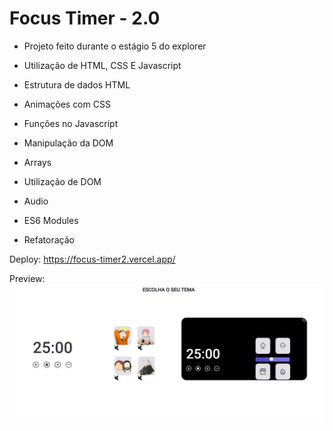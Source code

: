 # Focus Timer - 2.0

- Projeto feito durante o estágio 5 do explorer 
- Utilização de HTML, CSS E Javascript 


- Estrutura de dados HTML
- Animações com CSS
- Funções no Javascript
- Manipulação da DOM
- Arrays
- Utilização de DOM
- Audio
- ES6 Modules
- Refatoração



Deploy: https://focus-timer2.vercel.app/

Preview: 
![preview](./preview.png)